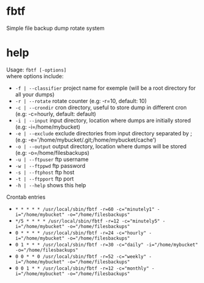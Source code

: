 # fbtf
Simple file backup dump rotate system

# help
Usage: `fbtf [-options]`<br />
where options include:
-	`-f | --classifier`		project name for exemple (will be a root directory for all your dumps)
-	`-r | --rotate`		rotate counter (e.g: -r=10, default: 10)
-	`-c | --crondir`		cron directory, useful to store dump in different cron (e.g: -c=hourly, default: default)
-	`-i | --input`		input directory, location where dumps are initially stored (e.g: -i=/home/mybucket)
-	`-e | --exclude`		exclude directories from input directory separated by ; (e.g: -e='/home/mybucket/.git;/home/mybucket/cache')
-	`-o | --output`		output directory, location where dumps will be stored (e.g: -o=/home/filesbackups)
-	`-u | --ftpuser`		ftp username
-	`-w | --ftppwd`		ftp password
-	`-s | --ftphost`		ftp host
-	`-t | --ftpport`		ftp port
-	`-h | --help`		shows this help

Crontab entries
- `* * * * * /usr/local/sbin/fbtf -r=60 -c="minutely1" -i="/home/mybucket" -o="/home/filesbackups"`
- `*/5 * * * * /usr/local/sbin/fbtf -r=12 -c="minutely5" -i="/home/mybucket" -o="/home/filesbackups"`
- `0 * * * * /usr/local/sbin/fbtf -r=24 -c="hourly" -i="/home/mybucket" -o="/home/filesbackups"`
- `0 1 * * * /usr/local/sbin/fbtf -r=30 -c="daily" -i="/home/mybucket" -o="/home/filesbackups"`
- `0 0 * * 0 /usr/local/sbin/fbtf -r=52 -c="weekly" -i="/home/mybucket" -o="/home/filesbackups"`
- `0 0 1 * * /usr/local/sbin/fbtf -r=12 -c="monthly" -i="/home/mybucket" -o="/home/filesbackups"`
